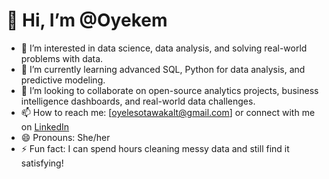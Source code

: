 # 👋 Hi, I’m @Oyekem

- 👀 I’m interested in data science, data analysis, and solving real-world problems with data.
- 🌱 I’m currently learning advanced SQL, Python for data analysis, and predictive modeling.
- 💞️ I’m looking to collaborate on open-source analytics projects, business intelligence dashboards, and real-world data challenges.
- 📫 How to reach me: [oyelesotawakalt@gmail.com] or connect with me on [LinkedIn]([https://www.linkedin.com/in/tawakaltoyeleso](https://www.linkedin.com/in/tawakalt-oyeleso-170673259?utm_source=share&utm_campaign=share_via&utm_content=profile&utm_medium=android_app))
- 😄 Pronouns: She/her
- ⚡ Fun fact: I can spend hours cleaning messy data and still find it satisfying!
<!---
Oyekem/Oyekem is a ✨ special ✨ repository because its `README.md` (this file) appears on your GitHub profile.
You can click the Preview link to take a look at your changes.
--->
